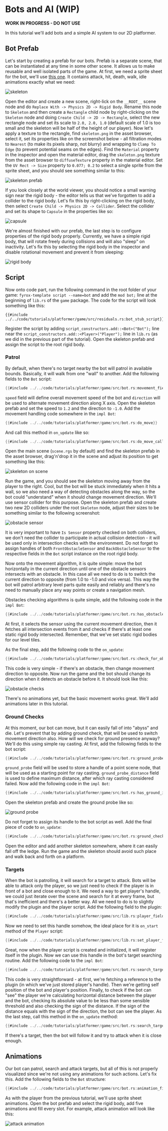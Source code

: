 # Bots and AI (WIP)

**WORK IN PROGRESS - DO NOT USE**

In this tutorial we'll add bots and a simple AI system to our 2D platformer. 

## Bot Prefab

Let's start by creating a prefab for our bots. Prefab is a separate scene, that can be instantiated at any time in some 
other scene. It allows us to make reusable and well isolated parts of the game. At first, we need a sprite sheet for the 
bot, we'll use [this one](https://astrobob.itch.io/animated-pixel-art-skeleton). It contains attack, hit, death, walk, 
idle animations exactly what we need:

![skeleton](skeleton.png)

Open the editor and create a new scene, right-lick on the `__ROOT__` scene node and do `Replace With -> Physics 2D -> Rigid Body`.
Rename this node to `Skeleton` and then create a `Rectangle` child node by right-clicking on the `Skeleton` node and doing
`Create Child -> 2D -> Rectangle`, select the new rectangle node and set its scale to `2.0, 2.0, 1.0` (default scale of 1.0 is too
small and the skeleton will be half of the height of our player). Now let's apply a texture to the rectangle, find 
`skeleton.png` in the asset browser, select it, set its properties like on the screenshot below - all filtration modes 
to `Nearest` (to make its pixels sharp, not blurry) and wrapping to `Clamp To Edge` (to prevent potential seams on the 
edges). Find the `Material` property in the inspector and open the material editor, drag the `skeleton.png` texture from 
the asset browser to `diffuseTexture` property in the material editor. Set the `UV Rect -> Size` property to `0.077; 0.2` 
to select a single sprite from the sprite sheet, and you should see something similar to this:

![skeleton prefab](skeleton_prefab.png)

If you look closely at the world viewer, you should notice a small warning sign near the rigid body - the editor tells 
us that we've forgotten to add a collider to the rigid body. Let's fix this by right-clicking on the rigid body, then 
select `Create Child -> Physics 2D -> Collider`. Select the collider and set its shape to `Capsule` in the properties 
like so:

![capsule](capsule.png)

We're almost finished with our prefab, the last step is to configure properties of the rigid body properly. Currently, we
have a simple rigid body, that will rotate freely during collisions and will also "sleep" on inactivity. Let's fix this
by selecting the rigid body in the inspector and disable rotational movement and prevent it from sleeping:

![rigid body](rigid_body.png)

## Script

Now onto code part, run the following command in the root folder of your game: `fyrox-template script --name=bot` and add
the `mod bot;` line at the beginning of `lib.rs` of the `game` package. The code for the script will look something like 
this:

```rust,no_run
{{#include ../../code/tutorials/platformer/game/src/residuals.rs:bot_stub_script}}
```

Register the script by adding `script_constructors.add::<Bot>("Bot");` line near the `script_constructors.add::<Player>("Player");`
line in `lib.rs` (as we did in the previous part of the tutorial). Open the skeleton prefab and assign the script to the
root rigid body.

### Patrol

By default, when there's no target nearby the bot will patrol in available bounds. Basically, it will walk from one "wall"
to another. Add the following fields to the `Bot` script:

```rust
{{#include ../../code/tutorials/platformer/game/src/bot.rs:movement_fields}}
```

`speed` field will define overall movement speed of the bot and `direction` will be used to alternate movement direction
along X axis. Open the skeleton prefab and set the speed to `1.2` and the direction to `-1.0`. Add the movement handling 
code somewhere in the `impl Bot`:

```rust
{{#include ../../code/tutorials/platformer/game/src/bot.rs:do_move}}
```

And call this method in `on_update` like so:

```rust
{{#include ../../code/tutorials/platformer/game/src/bot.rs:do_move_call}}
```

Open the main scene (`scene.rgs` by default) and find the skeleton prefab in the asset browser, drag'n'drop it in the 
scene and adjust its position to get something like this:

![skeleton on scene](skeleton_on_scene.png)

Run the game, and you should see the skeleton moving away from the player to the right. Cool, but the bot will be stuck 
immediately when it hits a wall, so we also need a way of detecting obstacles along the way, so the bot could "understand" 
when it should change movement direction. We'll use sensor collider for this purpose. Open the skeleton prefab and create 
two new 2D colliders under the root `Skeleton` node, adjust their sizes to be something similar to the following screenshot:

![obstacle sensor](obstacle_sensor.png)

It is very important to have `Is Sensor` property checked on both colliders, we don't need the collider to participate 
in actual collision detection - it will be used only in intersection checks with the environment. Do not forget to assign 
handles of both `FrontObstacleSensor` and `BackObstacleSensor` to the respective fields in the `Bot` script instance on 
the root rigid body.

Now onto the movement algorithm, it is quite simple: move the bot horizontally in the current direction until one of the 
obstacle sensors intersects with an obstacle. In this case all we need to do is to switch the current direction to opposite 
(from 1.0 to -1.0 and vice versa). This way the bot will patrol arbitrary level parts quite easily and reliably and 
there's no need to manually place any way points or create a navigation mesh.

Obstacles checking algorithms is quite simple, add the following code in the `impl Bot`:

```rust
{{#include ../../code/tutorials/platformer/game/src/bot.rs:has_obstacles}}
```

At first, it selects the sensor using the current movement direction, then it fetches all intersection events from it
and checks if there's at least one static rigid body intersected. Remember, that we've set static rigid bodies for our
level tiles. 

As the final step, add the following code to the `on_update`:

```rust
{{#include ../../code/tutorials/platformer/game/src/bot.rs:check_for_obstacles}}
```

This code is very simple - if there's an obstacle, then change movement direction to opposite. Now run the game and the 
bot should change its direction when it detects an obstacle before it. It should look like this:

![obstacle checks](obstacle_checks.gif)

There's no animations yet, but the basic movement works great. We'll add animations later in this tutorial.

### Ground Checks

At this moment, our bot can move, but it can easily fall of into "abyss" and die. Let's prevent that by adding ground 
check, that will be used to switch movement direction also. How will we check for ground presence anyway? We'll do this 
using simple ray casting. At first, add the following fields to the bot script:

```rust
{{#include ../../code/tutorials/platformer/game/src/bot.rs:ground_probe_fields}}
```

`ground_probe` field will be used to store a handle of a point scene node, that will be used as a starting point for ray
casting. `ground_probe_distance` field is used to define maximum distance, after which ray casting considered failed.
Now add the following code in the `impl Bot`:

```rust
{{#include ../../code/tutorials/platformer/game/src/bot.rs:has_ground_in_front}}
```

Open the skeleton prefab and create the ground probe like so:

![ground probe](ground_probe.png)

Do not forget to assign its handle to the bot script as well. Add the final piece of code to `on_update`:

```rust
{{#include ../../code/tutorials/platformer/game/src/bot.rs:ground_checks}}
```

Open the editor and add another skeleton somewhere, where it can easily fall off the ledge. Run the game and the skeleton
should avoid such place and walk back and forth on a platform.

### Targets

When the bot is patrolling, it will search for a target to attack. Bots will be able to attack only the player, so we just 
need to check if the player is in front of a bot and close enough to it. We need a way to get player's handle, we could just
iterate over the scene and search for it at every frame, but that's inefficient and there's a better way. All we need to 
do is to slightly modify the plugin and the player script. Add the following field to the plugin:

```rust
{{#include ../../code/tutorials/platformer/game/src/lib.rs:player_field}}
```

Now we need to set this handle somehow, the ideal place for it is `on_start` method of the `Player` script:

```rust
{{#include ../../code/tutorials/platformer/game/src/lib.rs:set_player_field}}
```

Great, now when the player script is created and initialized, it will register itself in the plugin. Now we can use this handle
in the bot's target searching routine. Add the following code to the `impl Bot`:

```rust
{{#include ../../code/tutorials/platformer/game/src/bot.rs:search_target}}
```

This code is very straightforward - at first, we're fetching a reference to the plugin (in which we've just stored player's
handle). Then we're getting self position of the bot and player's position. Finally, to check if the bot can "see" the 
player we're calculating horizontal distance between the player and the bot, checking its absolute value to be less than 
some sensible threshold and also checking the sign of the distance. If the sign of the distance equals with the sign of 
the direction, the bot can see the player. As the last step, call this method in the `on_update` method:

```rust
{{#include ../../code/tutorials/platformer/game/src/bot.rs:search_target_call}}
```

If there's a target, then the bot will follow it and try to attack when it is close enough.

## Animations

Our bot can patrol, search and attack targets, but all of this is not properly visualized since we're not using any animations
for such actions. Let's fix this. Add the following fields to the `Bot` structure:

```rust
{{#include ../../code/tutorials/platformer/game/src/bot.rs:animation_fields}}
```

As with the player from the previous tutorial, we'll use sprite sheet animations. Open the bot prefab and select the rigid
body, add five animations and fill every slot. For example, attack animation will look like this:

![attack animation](attack_animation.png)